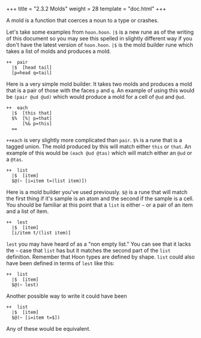 +++
title = "2.3.2 Molds"
weight = 28
template = "doc.html"
+++

A mold is a function that coerces a noun to a type or crashes.

Let's take some examples from `hoon.hoon`. `|$` is a new rune as of the writing of this document so you may see this spelled in slightly different way if you don't have the latest version of `hoon.hoon`. `|$` is the mold builder rune which takes a list of molds and produces a mold.

```
++  pair
  |$  [head tail]
  [p=head q=tail]
```

Here is a very simple mold builder. It takes two molds and produces a mold that is a pair of those with the faces `p` and `q`. An example of using this would be `(pair @ud @ud)` which would produce a mold for a cell of `@ud` and `@ud`.

```
++  each
  |$  [this that]
  $%  [%| p=that]
      [%& p=this]
  ==
```

`++each` is very slightly more complicated than `pair`. `$%` is a rune that is a tagged union. The mold produced by this will match either `this` or `that`. An example of this would be `(each @ud @tas)` which will match either an `@ud` or a `@tas`.

```
++  list
  |$  [item]
  $@(~ [i=item t=(list item)])
```
Here is a mold builder you've used previously. `$@` is a rune that will match the first thing if it's sample is an atom and the second if the sample is a cell. You should be familiar at this point that a `list` is either `~`  or a pair of an item and a list of item.


```
++  lest
  |$  [item]
  [i/item t/(list item)]
```
`lest` you may have heard of as a "non empty list." You can see that it lacks the `~` case that `list` has but it matches the second part of the `list` definition. Remember that Hoon types are defined by shape. `list` could also have been defined in terms of `lest` like this:

```
++  list
  |$  [item]
  $@(~ lest)
```

Another possible way to write it could have been

```
++  list
  |$  [item]
  $@(~ [i=item t=$])
```

Any of these would be equivalent.
